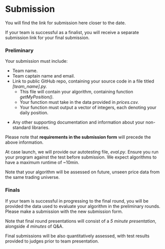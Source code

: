 # Submission

[//]: # (You can submit your GitHub repo [here]&#40;https://forms.gle/GiTtibt3qV4MxWPM8&#41;.)

You will find the link for submission here closer to the date.

If your team is successful as a finalist, you will receive a separate submission link for your final submission.

### Preliminary

Your submission must include:

- Team name.
- Team captain name and email.
- Link to public GitHub repo, containing your source code in a file titled _[team_name].py._
  - This file will contain your algorithm, containing function _getMyPosition()._
  - Your function must take in the data provided in _prices.csv._
  - Your function must output a vector of integers, each denoting your daily position.

[//]: # (- 1 minute video, briefly explaining your algorithm and what strategies you employed.)
[//]: # (  - Team members are not _required_ to be in the video - voiceovers will suffice.)
- Any other supporting documentation and information about your non-standard libraries.

Please note that **requirements in the submission form** will precede the above information.

At case launch, we will provide our autotesting file, _eval.py_. Ensure you run your program against the test before submission. We expect algorithms to have a maximum runtime of ~10min.

Note that your algorithm will be assessed on future, unseen price data from the same trading universe.

### Finals

If your team is successful in progressing to the final round, you will be provided the data used to evaluate your algorithm in the preliminary rounds. Please make a submission with the new submission form.

Note that final round presentations will consist of a _5 minute presentation_, alongside _4 minutes_ of Q&A.

Final submissions will be also quantitatively assessed, with test results provided to judges prior to team presentation.
